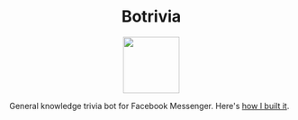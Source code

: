 
<h1 align="center">Botrivia</h1>
<p align="center"><img src="https://raw.githubusercontent.com/shalvah/botrivia/master/app-icon.png" width="100"
                       height="100"></p>

General knowledge trivia bot for Facebook Messenger. Here's [how I built
it](https://tutorials.botsfloor.com/building-a-facebook-messenger-trivia-bot-with-laravel-part-1-61209b0e35db).
